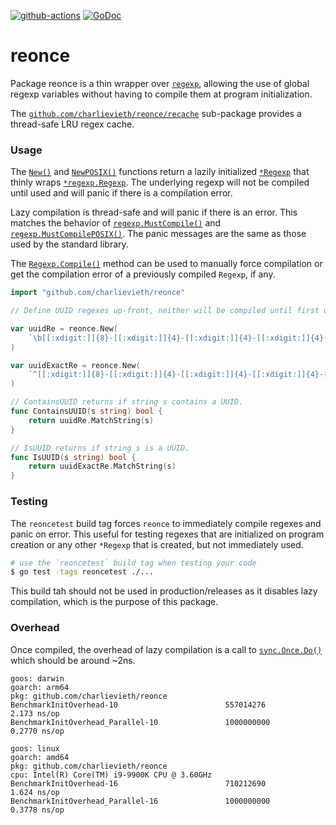 [![github-actions](https://github.com/charlievieth/reonce/actions/workflows/go.yml/badge.svg)](https://github.com/charlievieth/reonce/actions) [![GoDoc](https://img.shields.io/badge/godoc-reference-blue.svg)](https://pkg.go.dev/github.com/charlievieth/reonce)

# reonce

Package reonce is a thin wrapper over [`regexp`](https://golang.org/pkg/regexp),
allowing the use of global regexp variables without having to compile them at
program initialization.

The [`github.com/charlievieth/reonce/recache`](https://github.com/charlievieth/reonce/tree/master/recache) sub-package provides a thread-safe LRU regex cache.

### Usage

The [`New()`](https://pkg.go.dev/github.com/charlievieth/reonce#New) and
[`NewPOSIX()`](https://pkg.go.dev/github.com/charlievieth/reonce#NewPOSIX)
functions return a lazily initialized
[`*Regexp`](https://pkg.go.dev/github.com/charlievieth/reonce#Regexp) that
thinly wraps [`*regexp.Regexp`](https://golang.org/pkg/regexp/#Regexp).
The underlying regexp will not be compiled until used and will panic if
there is a compilation error.

Lazy compilation is thread-safe and will panic if there is an error.
This matches the behavior of [`regexp.MustCompile()`](https://pkg.go.dev/regexp#MustCompile)
and [`regexp.MustCompilePOSIX()`](https://pkg.go.dev/regexp#MustCompilePOSIX).
The panic messages are the same as those used by the standard library.

The [`Regexp.Compile()`](https://pkg.go.dev/github.com/charlievieth/reonce#Regexp.Compile)
method can be used to manually force compilation or get the compilation error
of a previously compiled `Regexp`, if any.

```go
import "github.com/charlievieth/reonce"

// Define UUID regexes up-front, neither will be compiled until first use.

var uuidRe = reonce.New(
	`\b[[:xdigit:]]{8}-[[:xdigit:]]{4}-[[:xdigit:]]{4}-[[:xdigit:]]{4}-[[:xdigit:]]{12}\b`,
)

var uuidExactRe = reonce.New(
	`^[[:xdigit:]]{8}-[[:xdigit:]]{4}-[[:xdigit:]]{4}-[[:xdigit:]]{4}-[[:xdigit:]]{12}$`,
)

// ContainsUUID returns if string s contains a UUID.
func ContainsUUID(s string) bool {
	return uuidRe.MatchString(s)
}

// IsUUID returns if string s is a UUID.
func IsUUID(s string) bool {
	return uuidExactRe.MatchString(s)
}
```

### Testing

The `reoncetest` build tag forces `reonce` to immediately compile regexes and
panic on error. This useful for testing regexes that are initialized on program
creation or any other `*Regexp` that is created, but not immediately used.

```sh
# use the `reoncetest` build tag when testing your code
$ go test -tags reoncetest ./...
```

This build tah should not be used in production/releases as it disables lazy
compilation, which is the purpose of this package.

### Overhead

Once compiled, the overhead of lazy compilation is a call to
[`sync.Once.Do()`](https://pkg.go.dev/sync#Once) which should be around \~2ns.

```
goos: darwin
goarch: arm64
pkg: github.com/charlievieth/reonce
BenchmarkInitOverhead-10                      	557014276	         2.173 ns/op
BenchmarkInitOverhead_Parallel-10             	1000000000	         0.2770 ns/op
```

```
goos: linux
goarch: amd64
pkg: github.com/charlievieth/reonce
cpu: Intel(R) Core(TM) i9-9900K CPU @ 3.60GHz
BenchmarkInitOverhead-16                      	710212690	         1.624 ns/op
BenchmarkInitOverhead_Parallel-16             	1000000000	         0.3778 ns/op
```
